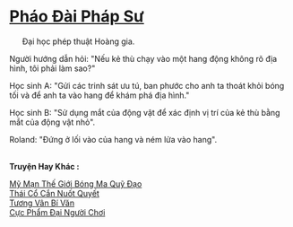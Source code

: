 <a href="https://truyentiki.com/phao-dai-phap-su.33657/" title="Pháo Đài Pháp Sư"><h1>Pháo Đài Pháp Sư</h1></a><div style="display:table"><img align="right" style="float: left; padding: 10px;" src="https://truyentiki.com/images/story/200x260/33657.jpg" alt="">Đại học phép thuật Hoàng gia. <p></p> Người hướng dẫn hỏi: "Nếu kẻ thù chạy vào một hang động không rõ địa hình, tôi phải làm sao?" <p></p> Học sinh A: "Gửi các trinh sát ưu tú, ban phước cho anh ta thoát khỏi bóng tối và để anh ta vào hang để khám phá địa hình." <p></p> Học sinh B: "Sử dụng mắt của động vật để xác định vị trí của kẻ thù bằng mắt của động vật nhỏ". <p></p> Roland: "Đứng ở lối vào của hang và ném lửa vào hang".</div><p><br><b>Truyện Hay Khác :</b></p><a href="https://truyentiki.com/my-man-the-gioi-bong-ma-quy-dao.33656/" alt="Mỹ Mạn Thế Giới Bóng Ma Quỹ Đạo">Mỹ Mạn Thế Giới Bóng Ma Quỹ Đạo</a><br/><a href="https://github.com/nownovels/top500/tree/master/truyenhay/33941/" alt="Thái Cổ Cắn Nuốt Quyết">Thái Cổ Cắn Nuốt Quyết</a><br/><a href="https://github.com/nownovels/top500/tree/master/truyenhay/33817/" alt="Tương Vân Bí Văn">Tương Vân Bí Văn</a><br/><a href="https://www.plurk.com/p/nup48k" alt="Cực Phẩm Đại Người Chơi">Cực Phẩm Đại Người Chơi</a><br/>